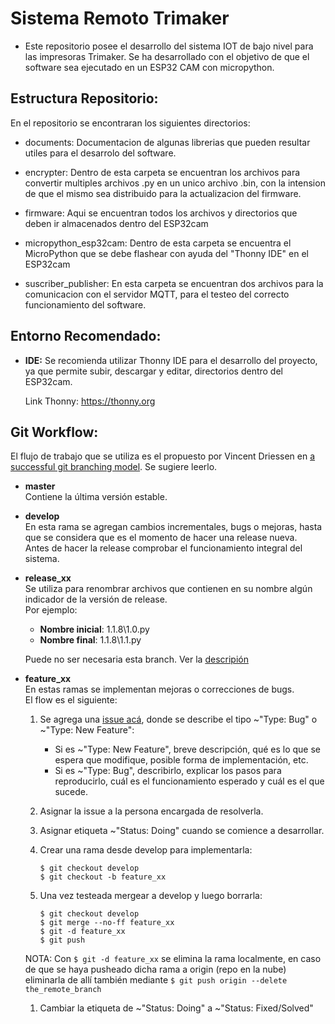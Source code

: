 # Sistema Remoto Trimaker

* Este repositorio posee el desarrollo del sistema IOT de bajo nivel para las impresoras Trimaker. Se ha desarrollado con el objetivo de que el software sea ejecutado en un ESP32 CAM con micropython.

## Estructura Repositorio:
En el repositorio se encontraran los siguientes directorios:

* documents: Documentacion de algunas librerias que pueden resultar utiles para el desarrolo del software.

* encrypter: Dentro de esta carpeta se encuentran los archivos para convertir multiples archivos .py en un unico archivo .bin, con la intension de que el mismo sea distribuido para la actualizacion del firmware. 

* firmware: Aqui se encuentran todos los archivos y directorios que deben ir almacenados dentro del ESP32cam

* micropython_esp32cam: Dentro de esta carpeta se encuentra el MicroPython que se debe flashear con ayuda del "Thonny IDE" en el ESP32cam

* suscriber_publisher: En esta carpeta se encuentran dos archivos para la comunicacion con el servidor MQTT, para el testeo del correcto funcionamiento del software.

## Entorno Recomendado:

* **IDE:** Se recomienda utilizar Thonny IDE para el desarrollo del proyecto, ya que permite subir, descargar y editar, directorios dentro del ESP32cam.

    Link Thonny: https://thonny.org

## Git Workflow:

El flujo de trabajo que se utiliza es el propuesto por Vincent Driessen en [a successful git branching model](https://nvie.com/posts/a-successful-git-branching-model/). Se sugiere leerlo.

* **master**   
    Contiene la última versión estable.   

* **develop**  
    En esta rama se agregan cambios incrementales, bugs o mejoras, hasta que se considera que es el momento de hacer una release nueva.   
    Antes de hacer la release comprobar el funcionamiento integral del sistema.

* **release_xx**  
    Se utiliza para renombrar archivos que contienen en su nombre algún indicador de la versión de release.  
    Por ejemplo:  
    - **Nombre inicial**: 1.1.8\1.0.py
    - **Nombre final**: 1.1.8\1.1.py
    
    Puede no ser necesaria esta branch. Ver la [descripión](https://nvie.com/posts/a-successful-git-branching-model/?#release-branches)

* **feature_xx**  
    En estas ramas se implementan mejoras o correcciones de bugs.  
    El flow es el siguiente:  
    1. Se agrega una [issue acá](https://gitlab.com/tiwanacote/trimaker_wifi_esp32/-/issues), donde se describe el tipo ~"Type: Bug" o ~"Type: New Feature":   
        - Si es ~"Type: New Feature", breve descripción, qué es lo que se espera que modifique, posible forma de implementación, etc.
        - Si es ~"Type: Bug", describirlo, explicar los pasos para reproducirlo, cuál es el funcionamiento esperado y cuál es el que sucede.
    1. Asignar la issue a la persona encargada de resolverla.
    1. Asignar etiqueta ~"Status: Doing" cuando se comience a desarrollar.
    1. Crear una rama desde develop para implementarla:
    
        ```    
        $ git checkout develop  
        $ git checkout -b feature_xx
        ```
    1. Una vez testeada mergear a develop y luego borrarla: 
    
        ```
        $ git checkout develop  
        $ git merge --no-ff feature_xx  
        $ git -d feature_xx  
        $ git push
        ```
    NOTA: Con `$ git -d feature_xx` se elimina la rama localmente, en caso de que se haya pusheado dicha rama a origin (repo en la nube) eliminarla de allí también mediante  `$ git push origin --delete the_remote_branch`  
    1. Cambiar la etiqueta de ~"Status: Doing" a ~"Status: Fixed/Solved"

